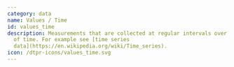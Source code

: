 ```yaml
---
category: data
name: Values / Time
id: values_time
description: Measurements that are collected at regular intervals over a period
  of time. For example see [time series
  data](https://en.wikipedia.org/wiki/Time_series).
icon: /dtpr-icons/values_time.svg
---
```

